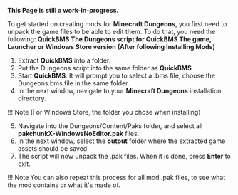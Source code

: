**This Page is still a work-in-progress.**

To get started on creating mods for **Minecraft Dungeons**, you first need to unpack the game files to be able to edit them.
To do that, you need the following:
**QuickBMS
The Dungeons script for QuickBMS
The game, Launcher or Windows Store version (After following Installing Mods)**

1. Extract **QuickBMS** into a folder.
2. Put the Dungeons script into the same folder as **QuickBMS**.
3. Start **QuickBMS**. It will prompt you to select a .bms file, choose the Dungeons.bms file in the same folder.
4. In the next window, navigate to your **Minecraft Dungeons** installation directory.

  !!! Note
  (For Windows Store, the folder you chose when installing)
  
5. Navigate into the Dungeons/Content/Paks folder, and select all **pakchunkX-WindowsNoEditor.pak** files. 
6. In the next window, select the **output** folder where the extracted game assets should be saved.
7. The script will now unpack the .pak files. When it is done, press **Enter** to exit.

  !!! Note
  You can also repeat this process for all mod .pak files, to see what the mod contains or what it's made of.
